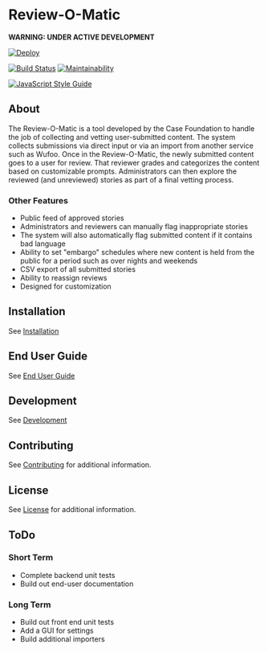 # Review-O-Matic

**WARNING: UNDER ACTIVE DEVELOPMENT**

[![Deploy](https://www.herokucdn.com/deploy/button.svg)](https://heroku.com/deploy?template=https://github.com/casefoundation/review-o-matic)

[![Build Status](https://travis-ci.org/casefoundation/review-o-matic.svg?branch=master)](https://travis-ci.org/casefoundation/review-o-matic)
[![Maintainability](https://api.codeclimate.com/v1/badges/1c6705598432dbb288c0/maintainability)](https://codeclimate.com/github/casefoundation/review-o-matic/maintainability)

[![JavaScript Style Guide](https://cdn.rawgit.com/standard/standard/master/badge.svg)](https://github.com/standard/standard)

## About

The Review-O-Matic is a tool developed by the Case Foundation to handle the job of collecting and vetting user-submitted content. The system collects submissions via direct input or via an import from another service such as Wufoo. Once in the Review-O-Matic, the newly submitted content goes to a user for review. That reviewer grades and categorizes the content based on customizable prompts. Administrators can then explore the reviewed (and unreviewed) stories as part of a final vetting process.

### Other Features

* Public feed of approved stories
* Administrators and reviewers can manually flag inappropriate stories
* The system will also automatically flag submitted content if it contains bad language
* Ability to set "embargo" schedules where new content is held from the public for a period such as over nights and weekends
* CSV export of all submitted stories
* Ability to reassign reviews
* Designed for customization

## Installation

See [Installation](doc/Installation.md)

## End User Guide

See [End User Guide](doc/End%20User%20Guide.md)

## Development

See [Development](doc/Development.md)

## Contributing

See [Contributing](Contributing.md) for additional information.

## License

See [License](License.txt) for additional information.

## ToDo

### Short Term

* Complete backend unit tests
* Build out end-user documentation

### Long Term

* Build out front end unit tests
* Add a GUI for settings
* Build additional importers

